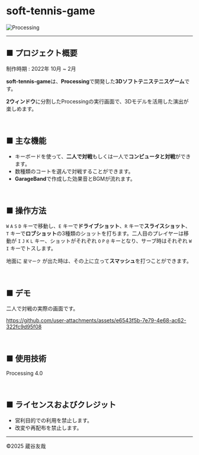 # soft-tennis-game
<img alt="Processing" src="https://img.shields.io/badge/4.0-Processing-0099E5.svg?logo=&style=for-the-badge">

------

## ■ プロジェクト概要
制作時期 : 2022年 10月 ~ 2月

**soft-tennis-game**は、**Processing**で開発した**3Dソフトテニステニスゲーム**です。

**2ウィンドウ**に分割したProcessingの実行画面で、3Dモデルを活用した演出が楽しめます。

&nbsp;  

## ■ 主な機能
* キーボードを使って、**二人で対戦**もしくは一人で**コンピュータと対戦**ができます。
* 数種類のコートを選んで対戦することができます。
* **GarageBand**で作成した効果音とBGMが流れます。

&nbsp;  

## ■ 操作方法
`W` `A` `S` `D` キーで移動し、`E` キーで**ドライブショット**、`R` キーで**スライスショット**、`T` キーで**ロブショット**の3種類のショットを打ちます。二人目のプレイヤーは移動が `I` `J` `K` `L` キー、ショットがそれぞれ `O` `P` `@` キーとなり、サーブ時はそれぞれ `W` `I` キーでトスします。

地面に `星マーク` が出た時は、その上に立って**スマッシュ**を打つことができます。

&nbsp;  

## ■ デモ
二人で対戦の実際の画面です。

https://github.com/user-attachments/assets/e6543f5b-7e79-4e68-ac62-322fc9d95f08

&nbsp;  

## ■ 使用技術
Processing 4.0

&nbsp;  

## ■ ライセンスおよびクレジット
* 営利目的での利用を禁止します。
* 改変や再配布を禁止します。

------

©️2025 蔵谷友哉
